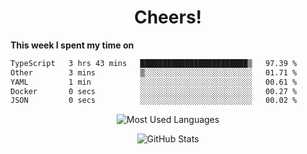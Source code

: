 <h1 align="center">Cheers!</h1>

**This week I spent my time on**
<!--START_SECTION:waka-->

```txt
TypeScript   3 hrs 43 mins   ████████████████████████▒   97.39 %
Other        3 mins          ▒░░░░░░░░░░░░░░░░░░░░░░░░   01.71 %
YAML         1 min           ░░░░░░░░░░░░░░░░░░░░░░░░░   00.61 %
Docker       0 secs          ░░░░░░░░░░░░░░░░░░░░░░░░░   00.27 %
JSON         0 secs          ░░░░░░░░░░░░░░░░░░░░░░░░░   00.02 %
```

<!--END_SECTION:waka-->

<p align="center"><img src="https://github-readme-stats.vercel.app/api/top-langs/?username=thnkrn&layout=compact&hide=html&theme=tokyonight" alt="Most Used Languages" /></p>

<p align="center"><img src="https://github-readme-stats.vercel.app/api?username=thnkrn&show_icons=true&count_private=true&theme=tokyonight&show=reviews&hide_rank=false&rank_icon=github" alt="GitHub Stats" /></p>

<!-- <p align="center"><a href="https://wakatime.com"><img src="https://wakatime.com/share/@thnkrn/40092326-d1bd-471b-89da-9a7c63939402.png" /></p>
 -->
